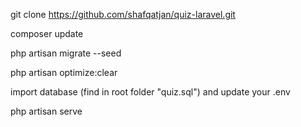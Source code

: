 git clone https://github.com/shafqatjan/quiz-laravel.git


composer update


php artisan migrate --seed


php artisan optimize:clear

import database (find in root folder "quiz.sql")  and update your .env 

php artisan serve